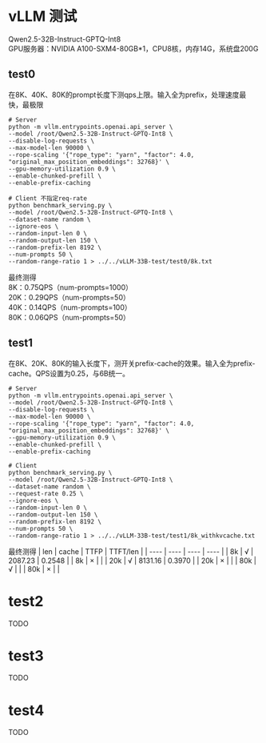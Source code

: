 # vLLM 测试
Qwen2.5-32B-Instruct-GPTQ-Int8  
GPU服务器：NVIDIA A100-SXM4-80GB*1，CPU8核，内存14G，系统盘200G
## test0
在8K、40K、80K的prompt长度下测qps上限。输入全为prefix，处理速度最快，最极限
```shell
# Server
python -m vllm.entrypoints.openai.api_server \
--model /root/Qwen2.5-32B-Instruct-GPTQ-Int8 \
--disable-log-requests \
--max-model-len 90000 \
--rope-scaling '{"rope_type": "yarn", "factor": 4.0, "original_max_position_embeddings": 32768}' \
--gpu-memory-utilization 0.9 \
--enable-chunked-prefill \
--enable-prefix-caching

# Client 不指定req-rate
python benchmark_serving.py \
--model /root/Qwen2.5-32B-Instruct-GPTQ-Int8 \
--dataset-name random \
--ignore-eos \
--random-input-len 0 \
--random-output-len 150 \
--random-prefix-len 8192 \
--num-prompts 50 \
--random-range-ratio 1 > ../../vLLM-33B-test/test0/8k.txt
```
最终测得  
8K：0.75QPS（num-prompts=1000）  
20K：0.29QPS（num-prompts=50）   
40K：0.14QPS（num-prompts=100）  
80K：0.06QPS（num-prompts=50）  
## test1
在8K、20K、80K的输入长度下，测开关prefix-cache的效果。输入全为prefix-cache。QPS设置为0.25，与6B统一。
```shell
# Server
python -m vllm.entrypoints.openai.api_server \
--model /root/Qwen2.5-32B-Instruct-GPTQ-Int8 \
--disable-log-requests \
--max-model-len 90000 \
--rope-scaling '{"rope_type": "yarn", "factor": 4.0, "original_max_position_embeddings": 32768}' \
--gpu-memory-utilization 0.9 \
--enable-chunked-prefill \
--enable-prefix-caching

# Client
python benchmark_serving.py \
--model /root/Qwen2.5-32B-Instruct-GPTQ-Int8 \
--dataset-name random \
--request-rate 0.25 \
--ignore-eos \
--random-input-len 0 \
--random-output-len 150 \
--random-prefix-len 8192 \
--num-prompts 50 \
--random-range-ratio 1 > ../../vLLM-33B-test/test1/8k_withkvcache.txt
```
最终测得
| len | cache | TTFP | TTFT/len |
|  ----  | ---- | ---- | ---- |
| 8k | √ | 2087.23 | 0.2548 |
| 8k | × |  |
| 20k | √ | 8131.16 | 0.3970 |
| 20k | × |  |
| 80k | √ |  |
| 80k | × |  |
# test2
TODO
# test3
TODO
# test4
TODO
